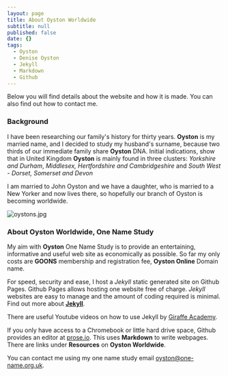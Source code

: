 ```yaml
---
layout: page
title: About Oyston Worldwide
subtitle: null
published: false
date: {}
tags:
  - Oyston
  - Denise Oyston
  - Jekyll
  - Markdown
  - Github
---
```


Below you will find details about the website and how it is made.  You can also find out how to contact me.

### Background

I have been researching our family's history for thirty years.  **Oyston** is my married name, and I decided to study my husband's surname, because two thirds of our immediate family share **Oyston** DNA.  Initial indications, show that in United Kingdom **Oyston** is mainly found in three clusters: *Yorkshire and Durham*, *Middlesex, Hertfordshire and Cambridgeshire* and *South West - Dorset, Somerset and Devon* 

I am married to John Oyston and we have a daughter, who is married to a New Yorker and now lives there, so hopefully our branch of Oyston is becoming worldwide.

![oystons.jpg]({{site.baseurl}}/img/oystons.jpg)

### About Oyston Worldwide, One Name Study

My aim with **Oyston** One Name Study is to provide an entertaining, informative and useful web site as economically as possible.  So far my only costs are **GOONS** membership and registration fee, **Oyston Online** Domain name.

For speed, security and ease, I host a *Jekyll* static generated site on Github Pages.  Github Pages allows hosting one website free of charge.  *Jekyll* websites are easy to manage and the amount of coding required is minimal.  Find out more about **[Jekyll](https://jekyllrb.com/docs/step-by-step/01-setup/)**.

There are useful Youtube videos on how to use Jekyll by [Giraffe Academy](https://jekyllrb.com/tutorials/video-walkthroughs/).

If you only have access to a Chromebook or little hard drive space, Github provides an editor at [prose.io](https://prose.io/).  This uses **Markdown** to write webpages.  There are links under **Resources** on **Oyston Worldwide**.

You can contact me using my one name study email [oyston@one-name.org.uk](mailto:oyston@one-name.org.uk).
